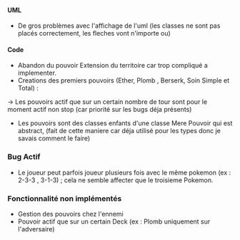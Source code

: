 #### UML 

- De gros problèmes avec l'affichage de l'uml (les classes ne sont pas placés correctement, les fleches vont n'importe ou)


#### Code

- Abandon du pouvoir Extension du territoire car trop compliqué a implementer.
- Creations des premiers pouvoirs (Ether, Plomb , Berserk, Soin Simple et Total) :

-> Les pouvoirs actif que sur un certain nombre de tour sont pour le moment actif non stop (car priorité sur les bugs déja présents)

- Les pouvoirs sont des classes enfants d'une classe Mere Pouvoir qui est abstract, (fait de cette maniere car déja utilisé pour les types donc je savais comment le faire)

### Bug Actif 

- Le joueur peut parfois joueur plusieurs fois avec le même pokemon (ex : 2-3-3 , 3-1-3) ; cela ne semble affecter que le troisieme Pokemon.

### Fonctionnalité non implémentés 

- Gestion des pouvoirs chez l'ennemi
- Pouvoir actif que sur un certain Deck (ex : Plomb uniquement sur l'adversaire)
